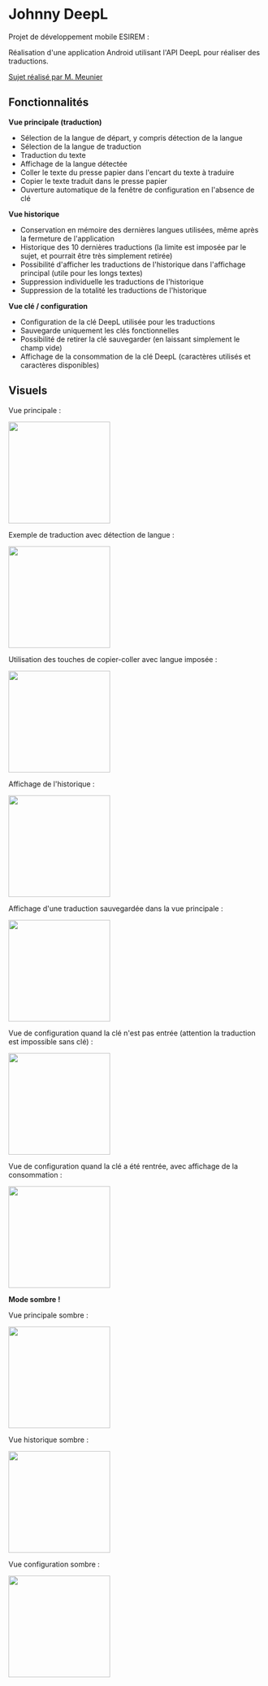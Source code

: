 # Johnny DeepL


Projet de développement mobile ESIREM :

Réalisation d'une application Android utilisant l'API DeepL pour réaliser des traductions.

[Sujet réalisé par M. Meunier](https://www.lamarmotte.info/wp-content/uploads/2023/01/Projet-Android-2023.pdf)


## Fonctionnalités

**Vue principale (traduction)**
* Sélection de la langue de départ, y compris détection de la langue
* Sélection de la langue de traduction
* Traduction du texte
* Affichage de la langue détectée
* Coller le texte du presse papier dans l'encart du texte à traduire
* Copier le texte traduit dans le presse papier
* Ouverture automatique de la fenêtre de configuration en l'absence de clé

**Vue historique**
* Conservation en mémoire des dernières langues utilisées, même après la fermeture de l'application
* Historique des 10 dernières traductions (la limite est imposée par le sujet, et pourrait être très simplement retirée)
* Possibilité d'afficher les traductions de l'historique dans l'affichage principal (utile pour les longs textes)
* Suppression individuelle les traductions de l'historique
* Suppression de la totalité les traductions de l'historique

**Vue clé / configuration**
* Configuration de la clé DeepL utilisée pour les traductions
* Sauvegarde uniquement les clés fonctionnelles
* Possibilité de retirer la clé sauvegarder (en laissant simplement le champ vide)
* Affichage de la consommation de la clé DeepL (caractères utilisés et caractères disponibles)

## Visuels

Vue principale :

<img src="/images/vue_trad_1.jpg" width="200" />

Exemple de traduction avec détection de langue :

<img src="/images/vue_trad_2.jpg" width="200" />

Utilisation des touches de copier-coller avec langue imposée :

<img src="/images/vue_trad_3.jpg" width="200" />

Affichage de l'historique :

<img src="/images/vue_hist.jpg" width="200" />

Affichage d'une traduction sauvegardée dans la vue principale :

<img src="/images/vue_trad_charg.jpg" width="200" />

Vue de configuration quand la clé n'est pas entrée (attention la traduction est impossible sans clé) :

<img src="/images/vue_cle_1.jpg" width="200" />

Vue de configuration quand la clé a été rentrée, avec affichage de la consommation :

<img src="/images/vue_cle_2.jpg" width="200" />

**Mode sombre !**

Vue principale sombre :

<img src="/images/vue_trad_sombre.jpg" width="200" />

Vue historique sombre :

<img src="/images/vue_hist_sombre.jpg" width="200" />

Vue configuration sombre :

<img src="/images/vue_cle_sombre.jpg" width="200" />




